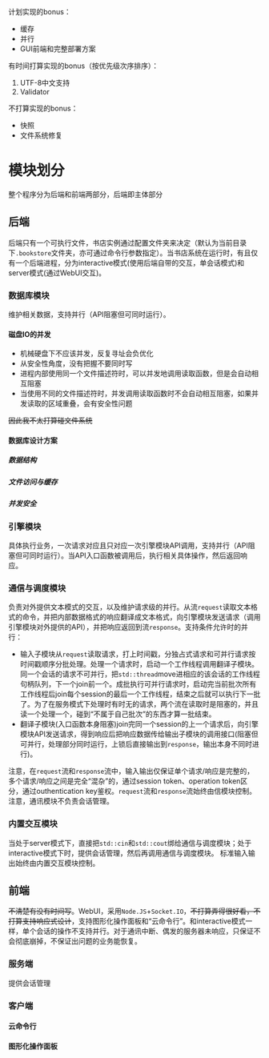 计划实现的bonus：
- 缓存
- 并行
- GUI前端和完整部署方案

有时间打算实现的bonus（按优先级次序排序）：
1. UTF-8中文支持
2. Validator

不打算实现的bonus：
- 快照
- 文件系统修复

# 模块划分
整个程序分为后端和前端两部分，后端即主体部分
## 后端
后端只有一个可执行文件，书店实例通过配置文件夹来决定（默认为当前目录下`.bookstore`文件夹，亦可通过命令行参数指定）。当书店系统在运行时，有且仅有一个后端进程，分为interactive模式(使用后端自带的交互，单会话模式)和server模式(通过WebUI交互)。
### 数据库模块
维护相关数据，支持并行（API阻塞但可同时运行）。
#### 磁盘IO的并发
- 机械硬盘下不应该并发，反复寻址会负优化
- 从安全性角度，没有把握不要同时写
- 进程内部使用同一个文件描述符时，可以并发地调用读取函数，但是会自动相互阻塞
- 当使用不同的文件描述符时，并发调用读取函数时不会自动相互阻塞，如果并发读取的区域重叠，会有安全性问题

~~因此我不太打算碰文件系统~~

#### 数据库设计方案
##### 数据结构

##### 文件访问与缓存

##### 并发安全


### 引擎模块
具体执行业务，一次请求对应且只对应一次引擎模块API调用，支持并行（API阻塞但可同时运行）。当API入口函数被调用后，执行相关具体操作，然后返回响应。

### 通信与调度模块
负责对外提供文本模式的交互，以及维护请求级的并行。从流`request`读取文本格式的命令，并把内部数据格式的响应翻译成文本格式，向引擎模块发送请求（调用引擎模块对外提供的API），并把响应返回到流`response`。支持条件允许时的并行：
- 输入子模块从`request`读取请求，打上时间戳，分独占式请求和可并行请求按时间戳顺序分批处理。处理一个请求时，启动一个工作线程调用翻译子模块。同一个会话的请求不可并行，把`std::thread`move进相应的该会话的工作线程句柄队列，下一个join前一个。成批执行可并行请求时，启动完当前批次所有工作线程后join每个session的最后一个工作线程，结束之后就可以执行下一批了。为了在服务模式下处理时有时无的请求，两个流在读取时是阻塞的，并且读一个处理一个，碰到“不属于自己批次”的东西才算一批结束。
- 翻译子模块(入口函数本身阻塞)join完同一个session的上一个请求后，向引擎模块API发送请求，得到响应后把响应数据传给输出子模块的调用接口(阻塞但可并行，处理部分同时运行，上锁后直接输出到`response`，输出本身不同时进行)。

注意，在`request`流和`response`流中，输入输出仅保证单个请求/响应是完整的，多个请求/响应之间是完全“混杂”的，通过session token、operation token区分，通过outhentication key鉴权。`request`流和`response`流始终由信模块控制。注意，通讯模块不负责会话管理。

### 内置交互模块
当处于server模式下，直接把`std::cin`和`std::cout`绑给通信与调度模块；处于interactive模式下时，提供会话管理，然后再调用通信与调度模块。
标准输入输出始终由内置交互模块控制。

## 前端
~~不清楚有没有时间写~~。WebUI，采用`Node.JS`+`Socket.IO`，~~不打算弄得很好看，不打算支持响应式设计~~，支持图形化操作面板和“云命令行”。和interactive模式一样，单个会话的操作不支持并行。对于通讯中断、偶发的服务器未响应，只保证不会彻底崩掉，不保证出问题的业务能恢复。
### 服务端
提供会话管理
### 客户端
#### 云命令行
#### 图形化操作面板